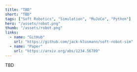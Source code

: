 ```yaml
---
title: "TBD"
short: "TBD"
tags: ["Soft Robotics", "Simulation", "MuJoCo", "Python"]
hero: "/assets/robot.png"
thumb: "/assets/robot.png"
links:
  - name: "GitHub"
    url: "https://github.com/jack-klusmann/soft-robot-sim"
  - name: "Paper"
    url: "https://arxiv.org/abs/1234.56789"
---
```


TBD